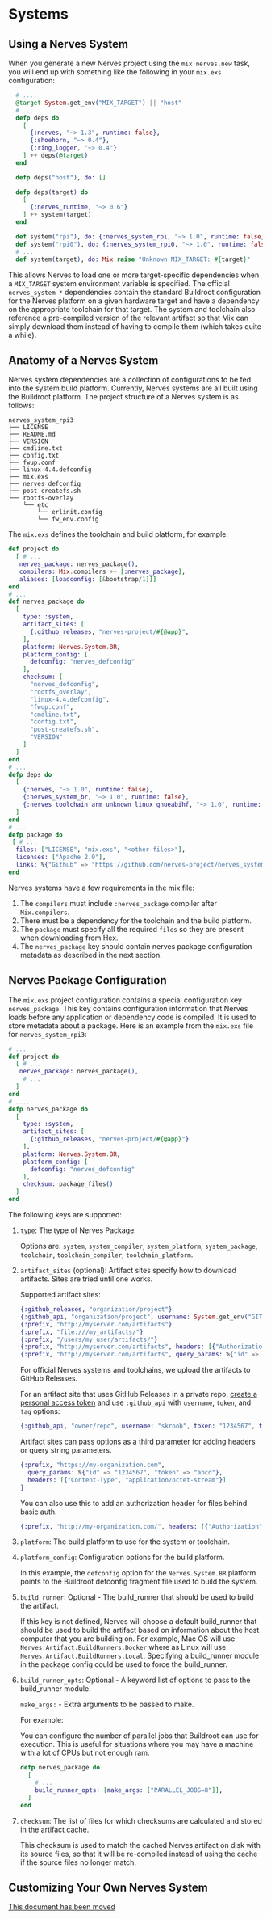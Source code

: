 # Systems

## Using a Nerves System

When you generate a new Nerves project using the `mix nerves.new` task, you will
end up with something like the following in your `mix.exs` configuration:

```elixir
  # ...
  @target System.get_env("MIX_TARGET") || "host"
  # ...
  defp deps do
    [
      {:nerves, "~> 1.3", runtime: false},
      {:shoehorn, "~> 0.4"},
      {:ring_logger, "~> 0.4"}
    ] ++ deps(@target)
  end

  defp deps("host"), do: []

  defp deps(target) do
    [
      {:nerves_runtime, "~> 0.6"}
    ] ++ system(target)
  end

  def system("rpi"), do: {:nerves_system_rpi, "~> 1.0", runtime: false}
  def system("rpi0"), do: {:nerves_system_rpi0, "~> 1.0", runtime: false}
  # ...
  def system(target), do: Mix.raise "Unknown MIX_TARGET: #{target}"
```

This allows Nerves to load one or more target-specific dependencies when a
`MIX_TARGET` system environment variable is specified. The official
`nerves_system-*` dependencies contain the standard Buildroot configuration for
the Nerves platform on a given hardware target and have a dependency on the
appropriate toolchain for that target. The system and toolchain also reference a
pre-compiled version of the relevant artifact so that Mix can simply download
them instead of having to compile them (which takes quite a while).

## Anatomy of a Nerves System

Nerves system dependencies are a collection of configurations to be fed into
the system build platform. Currently, Nerves systems are all built using the
Buildroot platform. The project structure of a Nerves system is as follows:

```plain
nerves_system_rpi3
├── LICENSE
├── README.md
├── VERSION
├── cmdline.txt
├── config.txt
├── fwup.conf
├── linux-4.4.defconfig
├── mix.exs
├── nerves_defconfig
├── post-createfs.sh
└── rootfs-overlay
    └── etc
        └── erlinit.config
        └── fw_env.config
```

The `mix.exs` defines the toolchain and build platform, for example:

```elixir
def project do
  [ # ...
   nerves_package: nerves_package(),
   compilers: Mix.compilers ++ [:nerves_package],
   aliases: [loadconfig: [&bootstrap/1]]]
end
# ...
def nerves_package do
  [
    type: :system,
    artifact_sites: [
      {:github_releases, "nerves-project/#{@app}",
    ],
    platform: Nerves.System.BR,
    platform_config: [
      defconfig: "nerves_defconfig"
    ],
    checksum: [
      "nerves_defconfig",
      "rootfs_overlay",
      "linux-4.4.defconfig",
      "fwup.conf",
      "cmdline.txt",
      "config.txt",
      "post-createfs.sh",
      "VERSION"
    ]
  ]
end
# ...
defp deps do
  [
    {:nerves, "~> 1.0", runtime: false},
    {:nerves_system_br, "~> 1.0", runtime: false},
    {:nerves_toolchain_arm_unknown_linux_gnueabihf, "~> 1.0", runtime: false}
  ]
end
# ...
defp package do
 [ # ...
  files: ["LICENSE", "mix.exs", "<other files>"],
  licenses: ["Apache 2.0"],
  links: %{"Github" => "https://github.com/nerves-project/nerves_system_rpi3"}]
end
```

Nerves systems have a few requirements in the mix file:

1. The `compilers` must include `:nerves_package` compiler after `Mix.compilers`.
2. There must be a dependency for the toolchain and the build platform.
3. The `package` must specify all the required `files` so they are present when
   downloading from Hex.
4. The `nerves_package` key should contain nerves package configuration metadata as
   described in the next section.

## Nerves Package Configuration

The `mix.exs` project configuration contains a special configuration key `nerves_package`. This key
contains configuration information that Nerves loads before any application or
dependency code is compiled. It is used to store metadata about a package. Here
is an example from the `mix.exs` file for `nerves_system_rpi3`:

```elixir
# ...
def project do
  [ # ...
   nerves_package: nerves_package(),
    # ...
  ]
end
# ....
defp nerves_package do
  [
    type: :system,
    artifact_sites: [
      {:github_releases, "nerves-project/#{@app}"}
    ],
    platform: Nerves.System.BR,
    platform_config: [
      defconfig: "nerves_defconfig"
    ],
    checksum: package_files()
  ]
end
```

The following keys are supported:

1. `type`: The type of Nerves Package.

    Options are: `system`, `system_compiler`, `system_platform`,
    `system_package`, `toolchain`, `toolchain_compiler`, `toolchain_platform`.

2. `artifact_sites` (optional): Artifact sites specify how to download
    artifacts. Sites are tried until one works.

    Supported artifact sites:

    ```elixir
    {:github_releases, "organization/project"}
    {:github_api, "organization/project", username: System.get_env("GITHUB_USER"), token: System.get_env("GITHUB_TOKEN"), tag: @version}
    {:prefix, "http://myserver.com/artifacts"}
    {:prefix, "file:///my_artifacts/"}
    {:prefix, "/users/my_user/artifacts/"}
    {:prefix, "http://myserver.com/artifacts", headers: [{"Authorization", "Basic 12345"}]}
    {:prefix, "http://myserver.com/artifacts", query_params: %{"id" => "1234"}}
    ```

    For official Nerves systems and toolchains, we upload the artifacts to
    GitHub Releases.

    For an artifact site that uses GitHub Releases in a private repo, [create a
    personal access token](https://help.github.com/en/articles/creating-a-personal-access-token-for-the-command-line)
    and use `:github_api` with `username`, `token`, and `tag` options:

    ```elixir
    {:github_api, "owner/repo", username: "skroob", token: "1234567", tag: "v0.1.0"}
    ```

    Artifact sites can pass options as a third parameter for adding headers
    or query string parameters.

    ```elixir
    {:prefix, "https://my-organization.com",
      query_params: %{"id" => "1234567", "token" => "abcd"},
      headers: [{"Content-Type", "application/octet-stream"}]
    }
    ```

    You can also use this to add an authorization header for files behind basic auth.

    ```elixir
    {:prefix, "http://my-organization.com/", headers: [{"Authorization", "Basic " <> System.get_env("BASIC_AUTH")}}]}
    ```

3. `platform`: The build platform to use for the system or toolchain.

4. `platform_config`: Configuration options for the build platform.

    In this example, the `defconfig` option for the `Nerves.System.BR`
    platform points to the Buildroot defconfig fragment file used to build the
    system.

5. `build_runner`: Optional - The build_runner that should be used to build the artifact.

    If this key is not defined, Nerves will choose a default build_runner
    that should be used to build the artifact based on information about the host
    computer that you are building on. For example, Mac OS will use
    `Nerves.Artifact.BuildRunners.Docker` where as Linux will use
    `Nerves.Artifact.BuildRunners.Local`. Specifying a build_runner module in
    the package config could be used to force the build_runner.

6. `build_runner_opts`: Optional - A keyword list of options to pass to the build_runner module.

    `make_args:` - Extra arguments to be passed to make.

    For example:

    You can configure the number of parallel jobs that Buildroot
    can use for execution. This is useful for situations where you may
    have a machine with a lot of CPUs but not enough ram.

    ```elixir
    defp nerves_package do
      [
        # ...
        build_runner_opts: [make_args: ["PARALLEL_JOBS=8"]],
      ]
    end
    ```

7. `checksum`: The list of files for which checksums are calculated and stored
    in the artifact cache.

    This checksum is used to match the cached Nerves artifact on disk with its
    source files, so that it will be re-compiled instead of using the cache if
    the source files no longer match.

## Customizing Your Own Nerves System

[This document has been moved](https://hexdocs.pm/nerves/customizing-systems.html)
